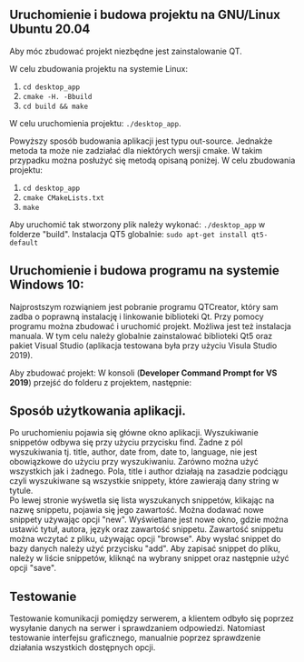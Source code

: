 ## Uruchomienie i budowa projektu na GNU/Linux Ubuntu 20.04

Aby móc zbudować projekt niezbędne jest zainstalowanie QT.

W celu zbudowania projektu na systemie Linux:
1. `cd desktop_app`
2. `cmake -H. -Bbuild`
3. `cd build && make`

W celu uruchomienia projektu: `./desktop_app`.

Powyższy sposób budowania aplikacji jest typu out-source. Jednakże metoda ta może nie zadziałać dla niektórych wersji cmake. W takim przypadku można posłużyć się metodą opisaną poniżej.
W celu zbudowania projektu:
1. `cd desktop_app`
2. `cmake CMakeLists.txt`
3. `make`

Aby uruchomić tak stworzony plik należy wykonać: `./desktop_app` w folderze "build".
Instalacja QT5 globalnie:
`sudo apt-get install qt5-default`

## Uruchomienie i budowa programu na systemie Windows 10:
Najprostszym rozwiąniem jest pobranie programu QTCreator, który sam zadba o poprawną instalację i linkowanie biblioteki Qt. Przy pomocy programu można zbudować i uruchomić projekt. Możliwa jest też instalacja manuala. W tym celu należy globalnie zainstalować biblioteki Qt5 oraz pakiet Visual Studio (aplikacja testowana była przy użyciu Visula Studio 2019).

Aby zbudować projekt:
W konsoli (**Developer Command Prompt for VS 2019**) przejść do folderu z projektem, następnie:


## Sposób użytkowania aplikacji.
Po uruchomieniu pojawia się główne okno aplikacji.  Wyszukiwanie snippetów odbywa się przy użyciu przycisku find. Żadne z pól wyszukiwania tj. title, author, date from, date to, language, nie jest obowiązkowe do użyciu przy wyszukiwaniu. Zarówno można użyć wszystkich jak i żadnego. 
Pola, title i author działają na zasadzie podciągu czyli wyszukiwane są wszystkie snippety, które zawierają dany string w tytule.  
Po lewej stronie wyśwetla się lista wyszukanych snippetów, klikając na nazwę snippetu, pojawia się jego zawartość.
Można dodawać nowe snippety używając opcji "new". Wyświetlane jest nowe okno, gdzie można ustawić tytuł, autora, język oraz zawartość snippetu. Zawartość snippetu można wczytać z pliku, używając opcji "browse". Aby wysłać snippet do bazy danych należy użyć przycisku "add".
Aby zapisać snippet do pliku, należy w liście snippetów, kliknąć na wybrany snippet oraz następnie użyć opcji "save".

## Testowanie
Testowanie komunikacji pomiędzy serwerem, a klientem odbyło się poprzez wysyłanie danych na serwer i sprawdzaniem odpowiedzi. Natomiast testowanie interfejsu graficznego, manualnie poprzez sprawdzenie działania wszystkich dostępnych opcji.
